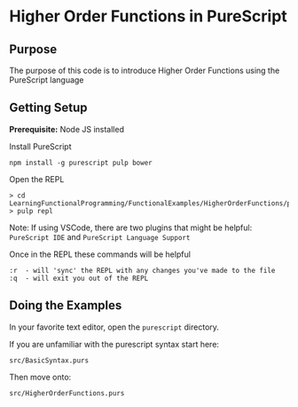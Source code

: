 # Higher Order Functions in PureScript

## Purpose

The purpose of this code is to introduce Higher Order Functions using the PureScript language

## Getting Setup

**Prerequisite:** Node JS installed

Install PureScript

```
npm install -g purescript pulp bower
```

Open the REPL

```
> cd LearningFunctionalProgramming/FunctionalExamples/HigherOrderFunctions/purescript
> pulp repl
```

Note: If using VSCode, there are two plugins that might be helpful: `PureScript IDE` and `PureScript Language Support`

Once in the REPL these commands will be helpful

```
:r  - will 'sync' the REPL with any changes you've made to the file
:q  - will exit you out of the REPL
```

## Doing the Examples

In your favorite text editor, open the `purescript` directory.

If you are unfamiliar with the purescript syntax start here:

```
src/BasicSyntax.purs
```

Then move onto:

```
src/HigherOrderFunctions.purs
```
